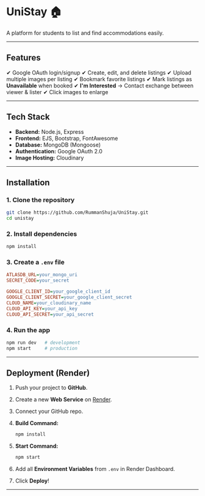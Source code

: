 # **UniStay** 🏠

A platform for students to list and find accommodations easily.

---

## **Features**

✔ Google OAuth login/signup
✔ Create, edit, and delete listings
✔ Upload multiple images per listing
✔ Bookmark favorite listings
✔ Mark listings as **Unavailable** when booked
✔ **I'm Interested** → Contact exchange between viewer & lister
✔ Click images to enlarge

---

## **Tech Stack**

* **Backend:** Node.js, Express
* **Frontend:** EJS, Bootstrap, FontAwesome
* **Database:** MongoDB (Mongoose)
* **Authentication:** Google OAuth 2.0
* **Image Hosting:** Cloudinary

---

## **Installation**

### **1. Clone the repository**

```bash
git clone https://github.com/RummanShuja/UniStay.git
cd unistay
```

### **2. Install dependencies**

```bash
npm install
```

### **3. Create a `.env` file**

```ini
ATLASDB_URL=your_mongo_uri
SECRET_CODE=your_secret

GOOGLE_CLIENT_ID=your_google_client_id
GOOGLE_CLIENT_SECRET=your_google_client_secret
CLOUD_NAME=your_cloudinary_name
CLOUD_API_KEY=your_api_key
CLOUD_API_SECRET=your_api_secret
```

### **4. Run the app**

```bash
npm run dev   # development
npm start     # production
```

---

## **Deployment (Render)**

1. Push your project to **GitHub**.
2. Create a new **Web Service** on [Render](https://render.com).
3. Connect your GitHub repo.
4. **Build Command:**

   ```bash
   npm install
   ```
5. **Start Command:**

   ```bash
   npm start
   ```
6. Add all **Environment Variables** from `.env` in Render Dashboard.
7. Click **Deploy**!

---

